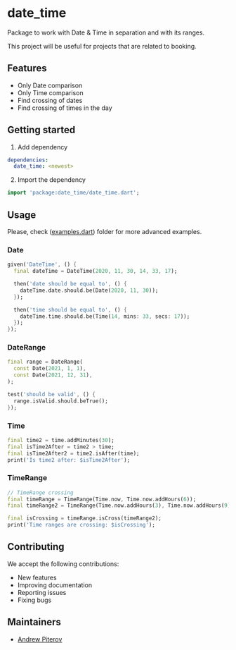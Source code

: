 # date_time

Package to work with Date & Time in separation and with its ranges.

This project will be useful for projects that are related to booking.

## Features

* Only Date comparison
* Only Time comparison
* Find crossing of dates
* Find crossing of times in the day

## Getting started

1. Add dependency

```yml
dependencies:
  date_time: <newest>
```

2. Import the dependency

```dart
import 'package:date_time/date_time.dart';
```

## Usage

Please, check ([examples.dart](./examples/dates.dart)) folder for more advanced examples.

### Date

```dart
given('DateTime', () {
  final dateTime = DateTime(2020, 11, 30, 14, 33, 17);

  then('date should be equal to', () {
    dateTime.date.should.be(Date(2020, 11, 30));
  });

  then('time should be equal to', () {
    dateTime.time.should.be(Time(14, mins: 33, secs: 17));
  });
});
```

### DateRange

```dart
final range = DateRange(
  const Date(2021, 1, 1),
  const Date(2021, 12, 31),
);

test('should be valid', () {
  range.isValid.should.beTrue();
});
```

### Time

```dart
final time2 = time.addMinutes(30);
final isTime2After = time2 > time;
final isTime2After2 = time2.isAfter(time);
print('Is time2 after: $isTime2After');
```

### TimeRange

```dart
// TimeRange crossing
final timeRange = TimeRange(Time.now, Time.now.addHours(6));
final timeRange2 = TimeRange(Time.now.addHours(3), Time.now.addHours(9));

final isCrossing = timeRange.isCross(timeRange2);
print('Time ranges are crossing: $isCrossing');
```

## Contributing

We accept the following contributions:

* New features
* Improving documentation
* Reporting issues
* Fixing bugs

## Maintainers

* [Andrew Piterov](mailto:piterov1990@gmail.com?subject=[GitHub]%20Source%20Dart%20date_time)
